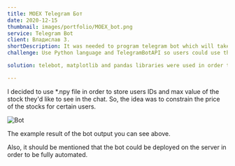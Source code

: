```yaml
---
title: MOEX Telegram Бот
date: 2020-12-15
thumbnail: images/portfolio/MOEX_bot.png
service: Telegram Bot
client: Владислав З.
shortDescription: It was needed to program telegram bot which will take some stock info rom moex.ru, extract it and output to the subscribed users each day at pre-defined time
challenge: Use Python language and TelegramBotAPI so users could use the bot in order to know top 10 volatile stock of the day and their trade volumes.

solution: telebot, matplotlib and pandas libraries were used in order to do create the bot. Also, multithreading was implemented in order to diverge interaction with the user and auto sending stock info to all the users.

---
```


I decided to use *.npy file in order to store users IDs and max value of the stock they'd like to see in the chat. So, the idea was to constrain the price of the stocks for certain users.

![Bot](/images/portfolio/bot_MOEX.png)

The example result of the bot output you can see above.


Also, it should be mentioned that the bot could be deployed on the server in order to be fully automated.
